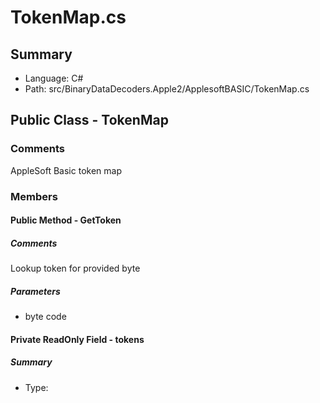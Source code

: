 ﻿# TokenMap.cs

## Summary

* Language: C#
* Path: src/BinaryDataDecoders.Apple2/ApplesoftBASIC/TokenMap.cs

## Public Class - TokenMap

### Comments

 <summary>
 AppleSoft Basic token map
 </summary>

### Members

#### Public Method - GetToken

##### Comments

 <summary>
 Lookup token for provided byte
 </summary>
 <paramname="code"></param>
 <returns></returns>

#####  Parameters

 - byte code 

#### Private ReadOnly Field - tokens

##### Summary

 * Type: 

